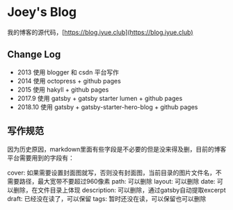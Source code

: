 # Joey's Blog

我的博客的源代码，[https://blog.iyue.club](https://blog.iyue.club)

## Change Log

- 2013 使用 blogger 和 csdn 平台写作
- 2014 使用 octopress + github pages
- 2015 使用 hakyll + github pages
- 2017.9 使用 gatsby + gatsby starter lumen + github pages
- 2018.10 使用 gatsby + gatsby-starter-hero-blog + github pages

## 写作规范

因为历史原因，markdown里面有些字段是不必要的但是没来得及删，目前的博客平台需要用到的字段有：

cover: 如果需要设置封面图就写，否则没有封面图，当前目录的图片文件名，不需要路径，最大宽带不要超过960像素
path: 可以删除
layout: 可以删除
date: 可以删除，在文件目录上体现
description: 可以删除，通过gatsby自动提取excerpt
draft: 已经没在读了，可以保留
tags: 暂时还没在读，可以保留也可以删除